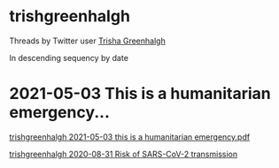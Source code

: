 # trishgreenhalgh

Threads by Twitter user [Trisha Greenhalgh](https://twitter.com/trishgreenhalgh)

In descending sequency by date

# 2021-05-03 This is a humanitarian emergency...

[trishgreenhalgh 2021-05-03 this is a humanitarian emergency.pdf](/trishgreenhalgh/trishgreenhalgh%202021-05-03%20this%20is%20a%20humanitarian%20emergency.pdf)

[trishgreenhalgh 2020-08-31 Risk of SARS-CoV-2 transmission](/trishgreenhalgh/Risk%20of%20SARS-CoV-2%20transmission#2020-09-20-risk-of-sars-cov-2-transmission)
